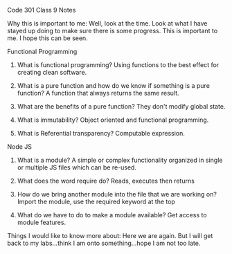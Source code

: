 Code 301 Class 9 Notes

Why this is important to me: Well, look at the time. Look at what I have stayed up doing to make sure there is some progress. This is important to me. I hope this can be seen.


Functional Programming

1. What is functional programming?
  Using functions to the best effect for creating clean software.
  
2. What is a pure function and how do we know if something is a pure function?
  A function that always returns the same result.
  
3. What are the benefits of a pure function?
  They don't modify global state.
  
4. What is immutability?
  Object oriented and functional programming.
  
5. What is Referential transparency?
  Computable expression.
  

Node JS

1. What is a module?
  A simple or complex functionality organized in single or multiple JS files which can be re-used.
  
2. What does the word require do?
  Reads, executes then returns
  
3. How do we bring another module into the file that we are working on?
  Import the module, use the required keyword at the top
  
4. What do we have to do to make a module available?
  Get access to module features. 
  
  
Things I would like to know more about: Here we are again. But I will get back to my labs...think I am onto something...hope I am not too late.





